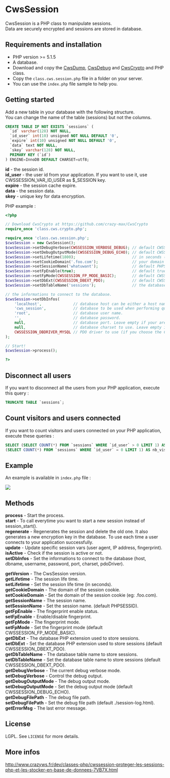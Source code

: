 # CwsSession

CwsSession is a PHP class to manipulate sessions.<br />
Data are securely encrypted and sessions are stored in database. 

## Requirements and installation

* PHP version >= 5.1.5
* A database.
* Download and copy the [CwsDump](https://github.com/crazy-max/CwsDump), [CwsDebug](https://github.com/crazy-max/CwsDebug) and [CwsCrypto](https://github.com/crazy-max/CwsCrypto) and PHP class.
* Copy the ``class.cws.session.php`` file in a folder on your server.
* You can use the ``index.php`` file sample to help you.

## Getting started

Add a new table in your database with the following structure.<br />
You can change the name of the table (sessions) but not the columns.

```sql
CREATE TABLE IF NOT EXISTS `sessions` (
  `id` varchar(128) NOT NULL,
  `id_user` int(10) unsigned NOT NULL DEFAULT '0',
  `expire` int(10) unsigned NOT NULL DEFAULT '0',
  `data` text NOT NULL,
  `skey` varchar(128) NOT NULL,
  PRIMARY KEY (`id`)
) ENGINE=InnoDB DEFAULT CHARSET=utf8;
```

**id** - the session id.<br />
**id_user** - the user id from your application. If you want to use it, use CWSSESSION_VAR_ID_USER as $_SESSION key.<br />
**expire** - the session cache expire.<br />
**data** - the session data.<br />
**skey** - unique key for data encryption.<br />

PHP example :

```php
<?php

// Download CwsCrypto at https://github.com/crazy-max/CwsCrypto
require_once 'class.cws.crypto.php';

require_once 'class.cws.session.php';
$cwsSession = new CwsSession();
$cwsSession->setDebugVerbose(CWSSESSION_VERBOSE_DEBUG); // default CWSSESSION_VERBOSE_QUIET
$cwsSession->setDebugOutputMode(CWSSESSION_DEBUG_ECHO); // default CWSSESSION_DEBUG_ECHO
$cwsSession->setLifetime(1800);                         // in seconds (1800s = 30min)
$cwsSession->setCookieDomain('.foo.com');               // your domain
$cwsSession->setSessionName('whatuwant');               // default PHPSESSID
$cwsSession->setFpEnable(true);                         // default true
$cwsSession->setFpMode(CWSSESSION_FP_MODE_BASIC);       // default CWSSESSION_FP_MODE_BASIC (check user agent)
$cwsSession->setDbExt(CWSSESSION_DBEXT_PDO);            // default CWSSESSION_DBEXT_PDO
$cwsSession->setDbTableName('sessions');                // the database table name to store sessions (see README.md for structure).

// the informations to connect to the database.
$cwsSession->setDbInfos(
    'localhost',              // database host can be either a host name or an IP address.
    'cws_session',            // database to be used when performing queries.
    'root',                   // database user name.
    '',                       // database password.
    null,                     // database port. Leave empty if your are not sure.
    null,                     // database charset to use. Leave empty if your are not sure.
    CWSSESSION_DBDRIVER_MYSQL // PDO driver to use (if you choose the CWSSESSION_DBEXT_PDO database extension). Default CWSSESSION_DBDRIVER_MYSQL.
);

// Start!
$cwsSession->process();

?>
```

## Disconnect all users

If you want to disconnect all the users from your PHP application, execute this query :

```sql
TRUNCATE TABLE `sessions`;
```

## Count visitors and users connected

If you want to count visitors and users connected on your PHP application, execute these queries :

```sql
SELECT (SELECT COUNT(*) FROM `sessions` WHERE `id_user` > 0 LIMIT 1) AS nb_connected,
(SELECT COUNT(*) FROM `sessions` WHERE `id_user` = 0 LIMIT 1) AS nb_visitors;
```

## Example

An example is available in ``index.php`` file :

![](http://static.crazyws.fr/resources/blog/2013/09/cwssession-debug.png)

## Methods

**process** - Start the process.<br />
**start** - To call everytime you want to start a new session instead of session_start().<br />
**regenerate** - Regenerates the session and delete the old one. It also generates a new encryption key in the database. To use each time a user connects to your application successfully.<br />
**update** - Update specific session vars (user agent, IP address, fingerprint).<br />
**isActive** - Check if the session is active or not.<br />
**setDbInfos** - Set the informations to connect to the database (host, dbname, username, password, port, charset, pdoDriver).<br />

**getVersion** - The CwsSession version.<br />
**getLifetime** - The session life time.<br />
**setLifetime** - Set the session life time (in seconds).<br />
**getCookieDomain** - The domain of the session cookie.<br />
**setCookieDomain** - Set the domain of the session cookie (eg: .foo.com).<br />
**getSessionName** - The session name.<br />
**setSessionName** - Set the session name. (default PHPSESSID).<br />
**getFpEnable** - The fingerprint enable status.<br />
**setFpEnable** - Enable/disable fingerprint.<br />
**getFpMode** - The fingerprint mode.<br />
**setFpMode** - Set the fingerprint mode (default CWSSESSION_FP_MODE_BASIC).<br />
**getDbExt** - The database PHP extension used to store sessions.<br />
**setDbExt** - Set the database PHP extension used to store sessions (default CWSSESSION_DBEXT_PDO).<br />
**getDbTableName** - The database table name to store sessions.<br />
**setDbTableName** - Set the database table name to store sessions (default CWSSESSION_DBEXT_PDO).<br />
**getDebugVerbose** - The current debug verbose mode.<br />
**setDebugVerbose** - Control the debug output.<br />
**getDebugOutputMode** - The debug output mode.<br />
**setDebugOutputMode** - Set the debug output mode (default CWSSESSION_DEBUG_ECHO).<br />
**getDebugFilePath** - The debug file path.<br />
**setDebugFilePath** - Set the debug file path (default ./session-log.html).<br />
**getErrorMsg** - The last error message.

## License

LGPL. See ``LICENSE`` for more details.

## More infos

http://www.crazyws.fr/dev/classes-php/cwssession-proteger-les-sessions-php-et-les-stocker-en-base-de-donnees-7VB7X.html
